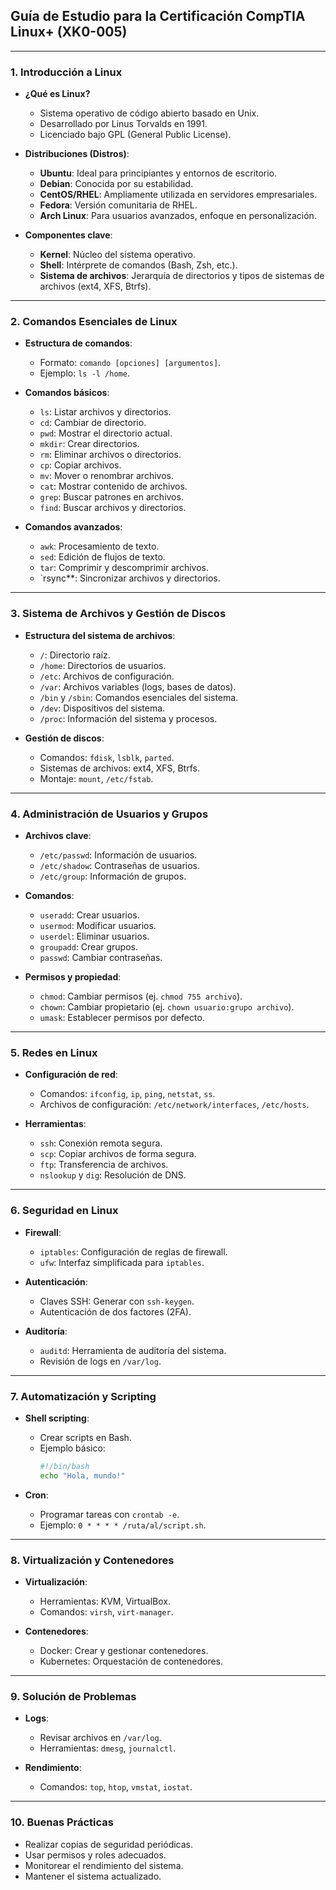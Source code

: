 ## **Guía de Estudio para la Certificación CompTIA Linux+ (XK0-005)**

---

### **1. Introducción a Linux**
- **¿Qué es Linux?**
  - Sistema operativo de código abierto basado en Unix.
  - Desarrollado por Linus Torvalds en 1991.
  - Licenciado bajo GPL (General Public License).

- **Distribuciones (Distros)**:
  - **Ubuntu**: Ideal para principiantes y entornos de escritorio.
  - **Debian**: Conocida por su estabilidad.
  - **CentOS/RHEL**: Ampliamente utilizada en servidores empresariales.
  - **Fedora**: Versión comunitaria de RHEL.
  - **Arch Linux**: Para usuarios avanzados, enfoque en personalización.

- **Componentes clave**:
  - **Kernel**: Núcleo del sistema operativo.
  - **Shell**: Intérprete de comandos (Bash, Zsh, etc.).
  - **Sistema de archivos**: Jerarquía de directorios y tipos de sistemas de archivos (ext4, XFS, Btrfs).

---

### **2. Comandos Esenciales de Linux**
- **Estructura de comandos**:
  - Formato: `comando [opciones] [argumentos]`.
  - Ejemplo: `ls -l /home`.

- **Comandos básicos**:
  - `ls`: Listar archivos y directorios.
  - `cd`: Cambiar de directorio.
  - `pwd`: Mostrar el directorio actual.
  - `mkdir`: Crear directorios.
  - `rm`: Eliminar archivos o directorios.
  - `cp`: Copiar archivos.
  - `mv`: Mover o renombrar archivos.
  - `cat`: Mostrar contenido de archivos.
  - `grep`: Buscar patrones en archivos.
  - `find`: Buscar archivos y directorios.

- **Comandos avanzados**:
  - `awk`: Procesamiento de texto.
  - `sed`: Edición de flujos de texto.
  - `tar`: Comprimir y descomprimir archivos.
  - `rsync**: Sincronizar archivos y directorios.

---

### **3. Sistema de Archivos y Gestión de Discos**
- **Estructura del sistema de archivos**:
  - `/`: Directorio raíz.
  - `/home`: Directorios de usuarios.
  - `/etc`: Archivos de configuración.
  - `/var`: Archivos variables (logs, bases de datos).
  - `/bin` y `/sbin`: Comandos esenciales del sistema.
  - `/dev`: Dispositivos del sistema.
  - `/proc`: Información del sistema y procesos.

- **Gestión de discos**:
  - Comandos: `fdisk`, `lsblk`, `parted`.
  - Sistemas de archivos: ext4, XFS, Btrfs.
  - Montaje: `mount`, `/etc/fstab`.

---

### **4. Administración de Usuarios y Grupos**
- **Archivos clave**:
  - `/etc/passwd`: Información de usuarios.
  - `/etc/shadow`: Contraseñas de usuarios.
  - `/etc/group`: Información de grupos.

- **Comandos**:
  - `useradd`: Crear usuarios.
  - `usermod`: Modificar usuarios.
  - `userdel`: Eliminar usuarios.
  - `groupadd`: Crear grupos.
  - `passwd`: Cambiar contraseñas.

- **Permisos y propiedad**:
  - `chmod`: Cambiar permisos (ej. `chmod 755 archivo`).
  - `chown`: Cambiar propietario (ej. `chown usuario:grupo archivo`).
  - `umask`: Establecer permisos por defecto.

---

### **5. Redes en Linux**
- **Configuración de red**:
  - Comandos: `ifconfig`, `ip`, `ping`, `netstat`, `ss`.
  - Archivos de configuración: `/etc/network/interfaces`, `/etc/hosts`.

- **Herramientas**:
  - `ssh`: Conexión remota segura.
  - `scp`: Copiar archivos de forma segura.
  - `ftp`: Transferencia de archivos.
  - `nslookup` y `dig`: Resolución de DNS.

---

### **6. Seguridad en Linux**
- **Firewall**:
  - `iptables`: Configuración de reglas de firewall.
  - `ufw`: Interfaz simplificada para `iptables`.

- **Autenticación**:
  - Claves SSH: Generar con `ssh-keygen`.
  - Autenticación de dos factores (2FA).

- **Auditoría**:
  - `auditd`: Herramienta de auditoría del sistema.
  - Revisión de logs en `/var/log`.

---

### **7. Automatización y Scripting**
- **Shell scripting**:
  - Crear scripts en Bash.
  - Ejemplo básico:
    ```bash
    #!/bin/bash
    echo "Hola, mundo!"
    ```

- **Cron**:
  - Programar tareas con `crontab -e`.
  - Ejemplo: `0 * * * * /ruta/al/script.sh`.

---

### **8. Virtualización y Contenedores**
- **Virtualización**:
  - Herramientas: KVM, VirtualBox.
  - Comandos: `virsh`, `virt-manager`.

- **Contenedores**:
  - Docker: Crear y gestionar contenedores.
  - Kubernetes: Orquestación de contenedores.

---

### **9. Solución de Problemas**
- **Logs**:
  - Revisar archivos en `/var/log`.
  - Herramientas: `dmesg`, `journalctl`.

- **Rendimiento**:
  - Comandos: `top`, `htop`, `vmstat`, `iostat`.

---

### **10. Buenas Prácticas**
- Realizar copias de seguridad periódicas.
- Usar permisos y roles adecuados.
- Monitorear el rendimiento del sistema.
- Mantener el sistema actualizado.
